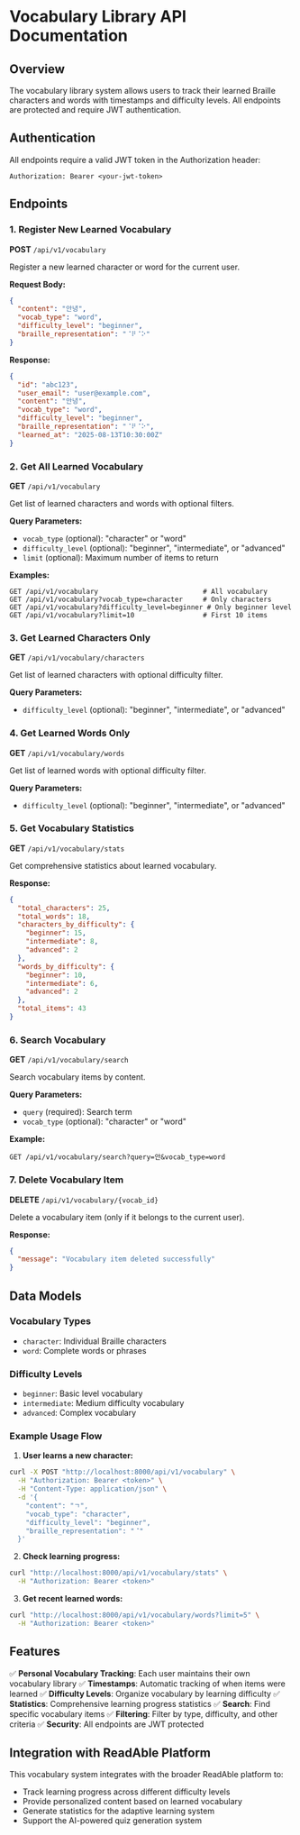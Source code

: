 # Vocabulary Library API Documentation

## Overview
The vocabulary library system allows users to track their learned Braille characters and words with timestamps and difficulty levels. All endpoints are protected and require JWT authentication.

## Authentication
All endpoints require a valid JWT token in the Authorization header:
```
Authorization: Bearer <your-jwt-token>
```

## Endpoints

### 1. Register New Learned Vocabulary
**POST** `/api/v1/vocabulary`

Register a new learned character or word for the current user.

**Request Body:**
```json
{
  "content": "안녕",
  "vocab_type": "word",
  "difficulty_level": "beginner",
  "braille_representation": "⠈⠟⠈⠕"
}
```

**Response:**
```json
{
  "id": "abc123",
  "user_email": "user@example.com",
  "content": "안녕",
  "vocab_type": "word",
  "difficulty_level": "beginner",
  "braille_representation": "⠈⠟⠈⠕",
  "learned_at": "2025-08-13T10:30:00Z"
}
```

### 2. Get All Learned Vocabulary
**GET** `/api/v1/vocabulary`

Get list of learned characters and words with optional filters.

**Query Parameters:**
- `vocab_type` (optional): "character" or "word"
- `difficulty_level` (optional): "beginner", "intermediate", or "advanced"
- `limit` (optional): Maximum number of items to return

**Examples:**
```
GET /api/v1/vocabulary                          # All vocabulary
GET /api/v1/vocabulary?vocab_type=character     # Only characters
GET /api/v1/vocabulary?difficulty_level=beginner # Only beginner level
GET /api/v1/vocabulary?limit=10                 # First 10 items
```

### 3. Get Learned Characters Only
**GET** `/api/v1/vocabulary/characters`

Get list of learned characters with optional difficulty filter.

**Query Parameters:**
- `difficulty_level` (optional): "beginner", "intermediate", or "advanced"

### 4. Get Learned Words Only
**GET** `/api/v1/vocabulary/words`

Get list of learned words with optional difficulty filter.

**Query Parameters:**
- `difficulty_level` (optional): "beginner", "intermediate", or "advanced"

### 5. Get Vocabulary Statistics
**GET** `/api/v1/vocabulary/stats`

Get comprehensive statistics about learned vocabulary.

**Response:**
```json
{
  "total_characters": 25,
  "total_words": 18,
  "characters_by_difficulty": {
    "beginner": 15,
    "intermediate": 8,
    "advanced": 2
  },
  "words_by_difficulty": {
    "beginner": 10,
    "intermediate": 6,
    "advanced": 2
  },
  "total_items": 43
}
```

### 6. Search Vocabulary
**GET** `/api/v1/vocabulary/search`

Search vocabulary items by content.

**Query Parameters:**
- `query` (required): Search term
- `vocab_type` (optional): "character" or "word"

**Example:**
```
GET /api/v1/vocabulary/search?query=안&vocab_type=word
```

### 7. Delete Vocabulary Item
**DELETE** `/api/v1/vocabulary/{vocab_id}`

Delete a vocabulary item (only if it belongs to the current user).

**Response:**
```json
{
  "message": "Vocabulary item deleted successfully"
}
```

## Data Models

### Vocabulary Types
- `character`: Individual Braille characters
- `word`: Complete words or phrases

### Difficulty Levels
- `beginner`: Basic level vocabulary
- `intermediate`: Medium difficulty vocabulary
- `advanced`: Complex vocabulary

### Example Usage Flow

1. **User learns a new character:**
```bash
curl -X POST "http://localhost:8000/api/v1/vocabulary" \
  -H "Authorization: Bearer <token>" \
  -H "Content-Type: application/json" \
  -d '{
    "content": "ㄱ",
    "vocab_type": "character",
    "difficulty_level": "beginner",
    "braille_representation": "⠈"
  }'
```

2. **Check learning progress:**
```bash
curl "http://localhost:8000/api/v1/vocabulary/stats" \
  -H "Authorization: Bearer <token>"
```

3. **Get recent learned words:**
```bash
curl "http://localhost:8000/api/v1/vocabulary/words?limit=5" \
  -H "Authorization: Bearer <token>"
```

## Features

✅ **Personal Vocabulary Tracking**: Each user maintains their own vocabulary library
✅ **Timestamps**: Automatic tracking of when items were learned
✅ **Difficulty Levels**: Organize vocabulary by learning difficulty
✅ **Statistics**: Comprehensive learning progress statistics
✅ **Search**: Find specific vocabulary items
✅ **Filtering**: Filter by type, difficulty, and other criteria
✅ **Security**: All endpoints are JWT protected

## Integration with ReadAble Platform

This vocabulary system integrates with the broader ReadAble platform to:
- Track learning progress across different difficulty levels
- Provide personalized content based on learned vocabulary
- Generate statistics for the adaptive learning system
- Support the AI-powered quiz generation system

